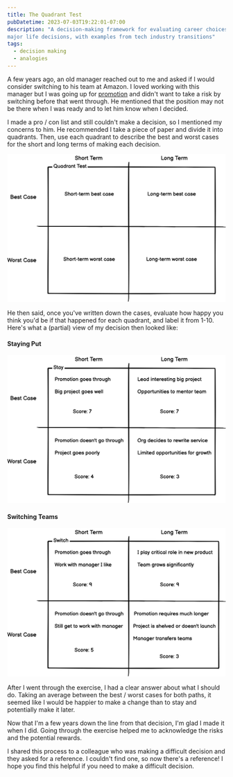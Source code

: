 ```yaml
---
title: The Quadrant Test
pubDatetime: 2023-07-03T19:22:01-07:00
description: "A decision-making framework for evaluating career choices and
major life decisions, with examples from tech industry transitions"
tags:
  - decision making
  - analogies
---
```


A few years ago, an old manager reached out to me and asked if I would consider
switching to his team at Amazon. I loved working with this manager but I was going
up for [promotion](https://www.kevinlondon.com/2023/01/24/thinking-about-promotions)
and didn't want to take a risk by switching before that went through.
He mentioned that the position may not be there when I was ready and to let him know
when I decided.

I made a pro / con list and still couldn't make a decision, so I mentioned my concerns to him.
He recommended I take a piece of paper and divide it into quadrants. Then, use each quadrant to
describe the best and worst cases for the short and long terms of making each decision.

![Quadrant Test Diagram](/assets/quadrant/quadrant.png)

He then said, once you've written down the cases, evaluate how happy you think
you'd be if that happened for each quadrant, and label it from 1-10. Here's what
a (partial) view of my decision then looked like:

#### Staying Put

![Stay Diagram](/assets/quadrant/quadrant_stay.png)

#### Switching Teams

![Switch Diagram](/assets/quadrant/quadrant_switch.png)

After I went through the exercise, I had a clear answer about what I should do.
Taking an average between the best / worst cases for both paths, it seemed like
I would be happier to make a change than to stay and potentially make it later.

Now that I'm a few years down the line from that decision, I'm glad I made it when I did.
Going through the exercise helped me to acknowledge the risks and the potential rewards.

I shared this process to a colleague who was making a difficult decision and
they asked for a reference. I couldn't find one, so now there's a reference!
I hope you find this helpful if you need to make a difficult decision.
